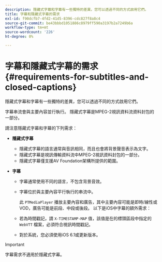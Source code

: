 ```yaml
---
description: 隱藏式字幕和字幕有一些獨特的差異，您可以透過不同的方式啟用它們。
title: 字幕和隱藏式字幕的需求
exl-id: f90dcfb7-4fd2-41d5-8396-cdc827f8a8c4
source-git-commit: be43bbbd1051886c8979ff590a3197b2a7249b6a
workflow-type: tm+mt
source-wordcount: '226'
ht-degree: 0%

---
```


# 字幕和隱藏式字幕的需求 {#requirements-for-subtitles-and-closed-captions}

隱藏式字幕和字幕有一些獨特的差異，您可以透過不同的方式啟用它們。

字幕串流會與主要內容並行執行。 隱藏式字幕是MPEG-2視訊資料流資料封包的一部分。

請注意隱藏式字幕和字幕的下列需求：

* **隱藏式字幕**

   * 隱藏式字幕的語言通常與音訊相同，而且也會將背景聲音表示為文字。
   * 隱藏式字幕是視訊傳輸資料流中MPEG-2視訊資料封包的一部分。
   * 隱藏式字幕僅支援AV Foundation架構所提供的範圍。

* **字幕**

   * 字幕通常使用不同的語言，不包含背景音效。
   * 字幕位於與主要內容平行執行的串流中。

      此 `PTMediaPlayer` 播放主要內容和廣告，其中主要內容可能是即時/線性或VOD，廣告可能是前段、中段或後段。
   以下是iOS中字幕的額外需求：

   * 若為時間戳記，請 `X-TIMESTAMP-MAP` 值，該值是在的標頭區段中指定的 `WebVTT` 檔案，必須符合視訊時間戳記。

   * 對於系統，您必須使用iOS 6.1或更新版本。


>[!IMPORTANT]
>
>字幕需求不適用於隱藏式字幕。
